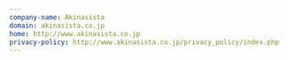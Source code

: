 ```yaml
---
company-name: Akinasista
domain: akinasista.co.jp
home: http://www.akinasista.co.jp
privacy-policy: http://www.akinasista.co.jp/privacy_policy/index.php
---
```




